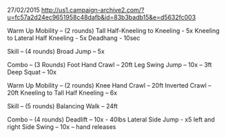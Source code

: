 

27/02/2015
http://us1.campaign-archive2.com/?u=fc57a2d24ec9651958c48dafb&id=83b3badb15&e=d5632fc003

Warm Up Mobility – (2 rounds)
Tall Half-Kneeling to Kneeling - 5x
Kneeling to Lateral Half Kneeling - 5x
Deadhang - 10sec

Skill – (4 rounds)
Broad Jump – 5x

Combo – (3 Rounds)
Foot Hand Crawl – 20ft
Leg Swing Jump – 10x – 3ft
Deep Squat – 10x


Warm Up Mobility – (2 rounds)
Knee Hand Crawl – 20ft
Inverted Crawl – 20ft
Kneeling to Tall Half Kneeling – 6x

Skill – (5 rounds)
Balancing Walk – 24ft

Combo – (4 rounds)
Deadlift – 10x - 40lbs
Lateral Side Jump - x5 left and right
Side Swing – 10x – hand releases 


